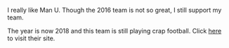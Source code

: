 I really like Man U. Though the 2016 team is not so great, I still support my team.

The year is now 2018 and this team is still playing crap football.
Click [here](www.manutd.com) to visit their site.
